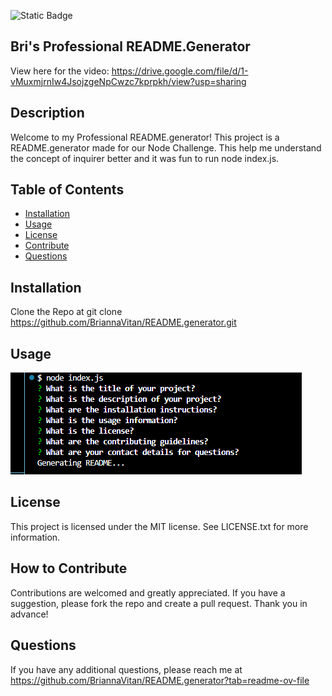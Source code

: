 ![Static Badge](https://img.shields.io/badge/License-MIT-pink)

## Bri's Professional README.Generator 
View here for the video:
https://drive.google.com/file/d/1-vMuxmjrnIw4JsojzgeNpCwzc7kprpkh/view?usp=sharing
## Description

Welcome to my Professional README.generator!
This project is a README.generator made for our Node Challenge. This help me understand the concept of inquirer better and it was fun to run node index.js. 

## Table of Contents 

- [Installation](#installation)
- [Usage](#usage)
- [License](#license)
- [Contribute](#how-to-contribute)
- [Questions](#questions) 

## Installation

Clone the Repo at git clone https://github.com/BriannaVitan/README.generator.git


## Usage

![alt text](images/README.generator.png)

## License

This project is licensed under the MIT license. See LICENSE.txt for more information.

## How to Contribute

Contributions are welcomed and greatly appreciated. If you have a suggestion, please fork the repo and create a pull request. Thank you in advance!

## Questions


If you have any additional questions, please reach me at https://github.com/BriannaVitan/README.generator?tab=readme-ov-file